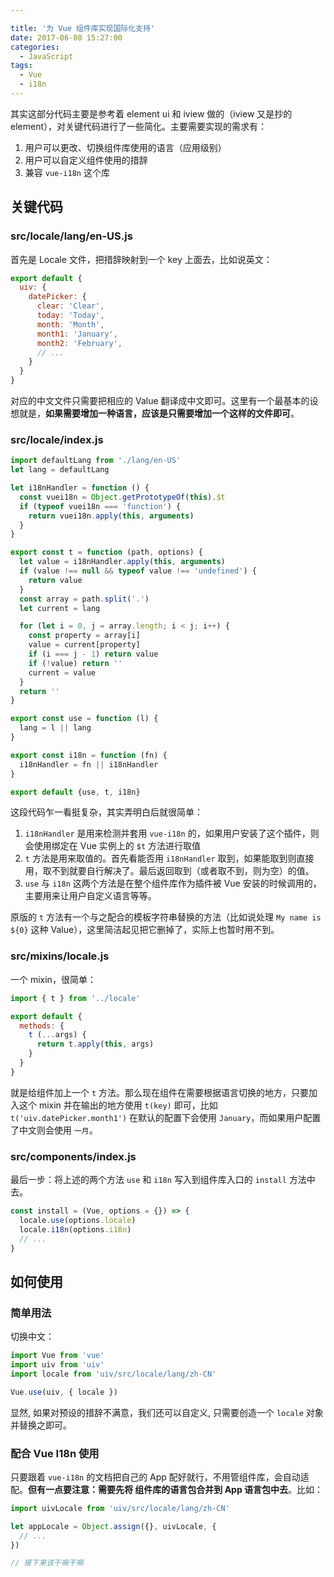 ```yaml
---

title: '为 Vue 组件库实现国际化支持'
date: 2017-06-08 15:27:00
categories:
  - JavaScript
tags:
  - Vue
  - i18n
---
```


其实这部分代码主要是参考着 element ui 和 iview 做的（iview 又是抄的 element），对关键代码进行了一些简化。主要需要实现的需求有：

1. 用户可以更改、切换组件库使用的语言（应用级别）
1. 用户可以自定义组件使用的措辞
1. 兼容 `vue-i18n` 这个库

<!-- more -->

## 关键代码

### src/locale/lang/en-US.js

首先是 Locale 文件，把措辞映射到一个 key 上面去，比如说英文：

```javascript
export default {
  uiv: {
    datePicker: {
      clear: 'Clear',
      today: 'Today',
      month: 'Month',
      month1: 'January',
      month2: 'February',
      // ...
    }
  }
}
```

对应的中文文件只需要把相应的 Value 翻译成中文即可。这里有一个最基本的设想就是，**如果需要增加一种语言，应该是只需要增加一个这样的文件即可**。

### src/locale/index.js

```javascript
import defaultLang from './lang/en-US'
let lang = defaultLang

let i18nHandler = function () {
  const vuei18n = Object.getPrototypeOf(this).$t
  if (typeof vuei18n === 'function') {
    return vuei18n.apply(this, arguments)
  }
}

export const t = function (path, options) {
  let value = i18nHandler.apply(this, arguments)
  if (value !== null && typeof value !== 'undefined') {
    return value
  }
  const array = path.split('.')
  let current = lang

  for (let i = 0, j = array.length; i < j; i++) {
    const property = array[i]
    value = current[property]
    if (i === j - 1) return value
    if (!value) return ''
    current = value
  }
  return ''
}

export const use = function (l) {
  lang = l || lang
}

export const i18n = function (fn) {
  i18nHandler = fn || i18nHandler
}

export default {use, t, i18n}
```

这段代码乍一看挺复杂，其实弄明白后就很简单：

1. `i18nHandler` 是用来检测并套用 `vue-i18n` 的，如果用户安装了这个插件，则会使用绑定在 Vue 实例上的 `$t` 方法进行取值
1. `t` 方法是用来取值的。首先看能否用 `i18nHandler` 取到，如果能取到则直接用，取不到就要自行解决了。最后返回取到（或者取不到，则为空）的值。
1. `use` 与 `i18n` 这两个方法是在整个组件库作为插件被 Vue 安装的时候调用的，主要用来让用户自定义语言等等。
 
原版的 `t` 方法有一个与之配合的模板字符串替换的方法（比如说处理 `My name is ${0}` 这种 Value），这里简洁起见把它删掉了，实际上也暂时用不到。

### src/mixins/locale.js

一个 mixin，很简单：

```javascript
import { t } from '../locale'

export default {
  methods: {
    t (...args) {
      return t.apply(this, args)
    }
  }
}
```

就是给组件加上一个 `t` 方法。那么现在组件在需要根据语言切换的地方，只要加入这个 mixin 并在输出的地方使用 `t(key)` 即可，比如 `t('uiv.datePicker.month1')` 在默认的配置下会使用 `January`，而如果用户配置了中文则会使用 `一月`。

### src/components/index.js

最后一步：将上述的两个方法 `use` 和 `i18n` 写入到组件库入口的 `install` 方法中去。

```javascript
const install = (Vue, options = {}) => {
  locale.use(options.locale)
  locale.i18n(options.i18n)
  // ...
}
```

## 如何使用

### 简单用法

切换中文：

```javascript
import Vue from 'vue'
import uiv from 'uiv'
import locale from 'uiv/src/locale/lang/zh-CN'

Vue.use(uiv, { locale })
```

显然, 如果对预设的措辞不满意，我们还可以自定义, 只需要创造一个 `locale` 对象并替换之即可。

### 配合 Vue I18n 使用

只要跟着 `vue-i18n` 的文档把自己的 App 配好就行，不用管组件库，会自动适配。**但有一点要注意：需要先将 组件库的语言包合并到 App 语言包中去**。比如：

```javascript
import uivLocale from 'uiv/src/locale/lang/zh-CN'

let appLocale = Object.assign({}, uivLocale, {
  // ...
})

// 接下来该干嘛干嘛
```

